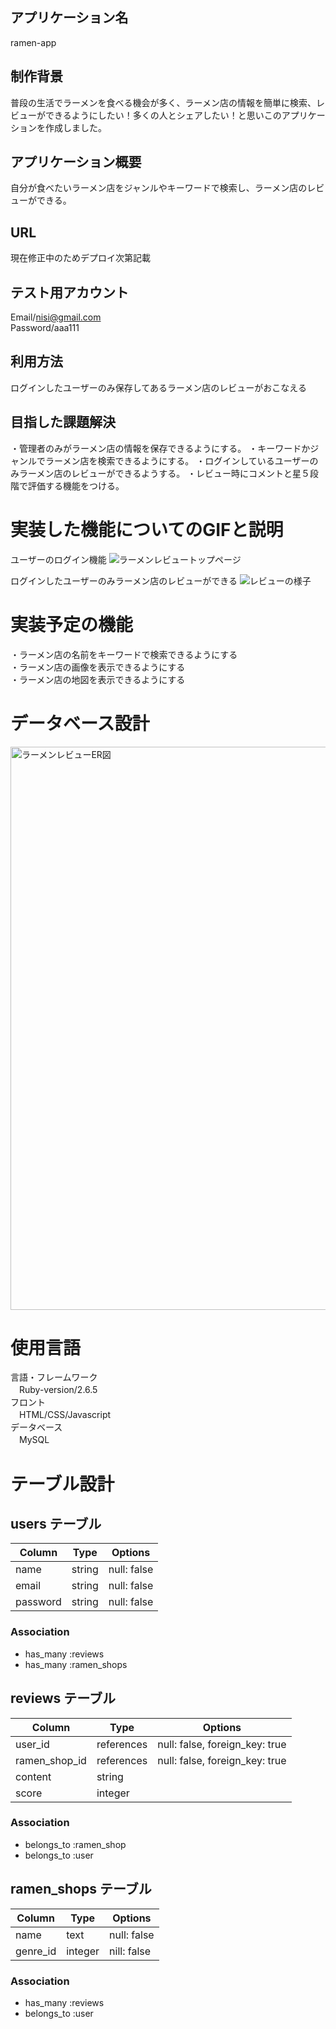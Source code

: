 
## アプリケーション名
ramen-app
## 制作背景
普段の生活でラーメンを食べる機会が多く、ラーメン店の情報を簡単に検索、レビューができるようにしたい！多くの人とシェアしたい！と思いこのアプリケーションを作成しました。
## アプリケーション概要 
自分が食べたいラーメン店をジャンルやキーワードで検索し、ラーメン店のレビューができる。
## URL
現在修正中のためデプロイ次第記載
## テスト用アカウント
Email/nisi@gmail.com  
Password/aaa111
## 利用方法
ログインしたユーザーのみ保存してあるラーメン店のレビューがおこなえる
## 目指した課題解決
・管理者のみがラーメン店の情報を保存できるようにする。
・キーワードかジャンルでラーメン店を検索できるようにする。
・ログインしているユーザーのみラーメン店のレビューができるようする。
・レビュー時にコメントと星５段階で評価する機能をつける。

# 実装した機能についてのGIFと説明
ユーザーのログイン機能
![ラーメンレビュートップページ](https://user-images.githubusercontent.com/69832705/98067874-e116d200-1e9d-11eb-997d-706559a45170.jpg)


ログインしたユーザーのみラーメン店のレビューができる
![レビューの様子](https://user-images.githubusercontent.com/69832705/98067936-060b4500-1e9e-11eb-86c3-7ec2c2526365.jpg)


# 実装予定の機能
・ラーメン店の名前をキーワードで検索できるようにする  
・ラーメン店の画像を表示できるようにする  
・ラーメン店の地図を表示できるようにする  
# データベース設計
<img width="901" alt="ラーメンレビューER図" src="https://user-images.githubusercontent.com/69832705/98067983-23401380-1e9e-11eb-8959-06b79d0af90b.png">


# 使用言語
言語・フレームワーク  
　Ruby-version/2.6.5  
フロント  
　HTML/CSS/Javascript  
データベース  
　MySQL

# テーブル設計

## users テーブル

| Column   | Type   | Options     |
| -------- | ------ | ----------- |
| name     | string | null: false |
| email    | string | null: false |
| password | string | null: false |

### Association

- has_many :reviews
- has_many :ramen_shops


## reviews テーブル

| Column | Type   | Options     |
| ------ | ------ | ----------- |
| user_id | references | null: false, foreign_key: true |
| ramen_shop_id | references | null: false, foreign_key: true |
|content|string|
|score| integer|

### Association

- belongs_to :ramen_shop
- belongs_to :user

## ramen_shops テーブル

| Column | Type       | Options                        |
| ------ | ---------- | ------------------------------ |
| name | text | null: false |
| genre_id | integer | nill: false |

### Association

- has_many :reviews
- belongs_to :user

